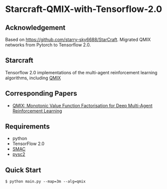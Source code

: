 # Starcraft-QMIX-with-Tensorflow-2.0
## Acknowledgement

Based on https://github.com/starry-sky6688/StarCraft. Migrated QMIX networks from Pytorch to Tensorflow 2.0. 

## Starcraft
Tensorflow 2.0 implementations of the multi-agent reinforcement learning algorithms, including 
[QMIX](https://arxiv.org/abs/1803.11485)

## Corresponding Papers
- [QMIX: Monotonic Value Function Factorisation for Deep Multi-Agent Reinforcement Learning](https://arxiv.org/abs/1803.11485)

## Requirements
- python
- TensorFlow 2.0
- [SMAC](https://github.com/oxwhirl/smac)
- [pysc2](https://github.com/deepmind/pysc2)

## Quick Start

```shell
$ python main.py --map=3m --alg=qmix
```
